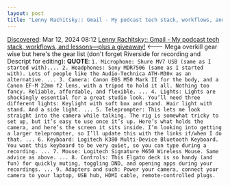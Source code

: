 ```yaml
---
layout: post
title: "Lenny Rachitsky:: Gmail - My podcast tech stack, workflows, and lessons—plus a giveaway!"
---
```

[Discovered](http://rolandtanglao.com/2020/07/29/p1-blogthis-checkvist-list-links-to-blog/): Mar 12, 2024 08:12 [Lenny Rachitsky:: Gmail - My podcast tech stack, workflows, and lessons—plus a giveaway!](https://mail.google.com/mail/u/0/?ui=2&ik=4f6e764b0f&view=lg&permmsgid=msg-f:1793322620318011741&ser=1) <--- Mega overkill gear wise but here's the gear list (don't forget Riverside for recording and Descript for editing): **QUOTE**: `1. Microphone: Shure MV7 USB (same as I started with).... 2. Headphones: Sony MDR7506 (same as I started with). Lots of people like the Audio-Technica ATH-M30x as an alternative. ... 3. Camera: Canon EOS M50 Mark II for the body, and a Canon EF-M 22mm f2 lens, with a tripod to hold it all. Nothing too fancy. Reliable, affordable, and flexible. ... 4. Lights: Lights are shockingly essential for a great studio look. You’ll need three different lights: Keylight with soft box and stand. Hair light with stand. And a side light. ... 5. Teleprompter: This lets me look straight into the camera while talking. The rig is somewhat tricky to set up, but it’s easy to use once it’s up. Here’s what holds the camera, and here’s the screen it sits inside. I’m looking into getting a larger teleprompter, so I’ll update this with the links if/when I do that. ... 6. Keyboard: Logitech K380 Multi-Device Bluetooth Keyboard. You want this keyboard to be very quiet, so you can type during a recording. ... 7. Mouse: Logitech Signature M650 Wireless Mouse. Same advice as above. ... 8. Controls: This Elgato deck is so handy (and fun) for quickly muting, toggling DND, and opening apps during your recordings. ... 9. Adapters and such: Power your camera, connect your camera to your laptop, USB hub, HDMI cable, remote-controlled plugs.`
